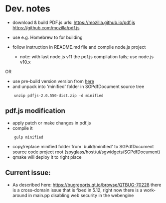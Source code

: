 # Dev. notes

- download & build PDF.js
urls:
    https://mozilla.github.io/pdf.js
    https://github.com/mozilla/pdf.js

- use e.g. Homebrew to for building
- follow instruction in README.md file and compile node.js project
    - note: with last node.js v11 the pdf.js compilation fails; use node.js v10.x

OR

- use pre-build version version from [here](https://mozilla.github.io/pdf.js/getting_started/#download)
- and unpack into 'minified' folder in SGPdfDocument source tree
```
    unzip pdfjs-2.0.550-dist.zip -d minified
```

## pdf.js modification

- apply patch or make changes in pdf.js
- compile it
```
    gulp minified
```
- copy/replace minified folder from 'build/minified' to SGPdfDocument source code project root (spyglass/host/ui/sgwidgets/SGPdfDocument)
- qmake will deploy it to right place

## Current issue:

- As described here: https://bugreports.qt.io/browse/QTBUG-70228 there is a cross-domain issue that is fixed in 5.12, right now there is a work-around in main.pp disabling web security in the webengine

